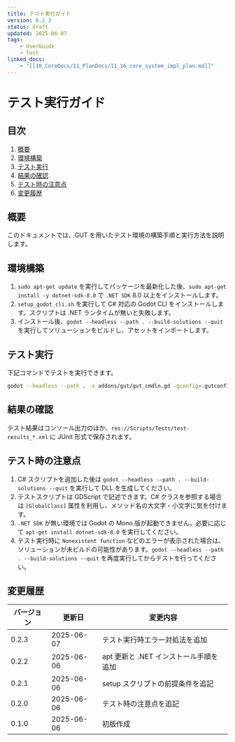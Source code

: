 ```yaml
---
title: テスト実行ガイド
version: 0.2.3
status: draft
updated: 2025-06-07
tags:
    - UserGuide
    - Test
linked_docs:
    - "[[10_CoreDocs/11_PlanDocs/11_16_core_system_impl_plan.md]]"
---
```


# テスト実行ガイド

## 目次
1. [概要](#概要)
2. [環境構築](#環境構築)
3. [テスト実行](#テスト実行)
4. [結果の確認](#結果の確認)
5. [テスト時の注意点](#テスト時の注意点)
6. [変更履歴](#変更履歴)

## 概要

このドキュメントでは、GUT を用いたテスト環境の構築手順と実行方法を説明します。

## 環境構築

1. `sudo apt-get update` を実行してパッケージを最新化した後、`sudo apt-get install -y dotnet-sdk-8.0` で `.NET SDK` 8.0 以上をインストールします。
2. `setup_godot_cli.sh` を実行して C# 対応の Godot CLI をインストールします。スクリプトは .NET ランタイムが無いと失敗します。
3. インストール後、`godot --headless --path . --build-solutions --quit` を実行してソリューションをビルドし、アセットをインポートします。

## テスト実行

下記コマンドでテストを実行できます。

```bash
godot --headless --path . -s addons/gut/gut_cmdln.gd -gconfig=.gutconfig.json
```

## 結果の確認

テスト結果はコンソール出力のほか、`res://Scripts/Tests/test-results_*.xml` に JUnit 形式で保存されます。

## テスト時の注意点

1. C# スクリプトを追加した後は `godot --headless --path . --build-solutions --quit` を実行して DLL を生成してください。
2. テストスクリプトは GDScript で記述できます。C# クラスを参照する場合は `[GlobalClass]` 属性を利用し、メソッド名の大文字・小文字に気を付けます。
3. `.NET SDK` が無い環境では Godot の Mono 版が起動できません。必要に応じて `apt-get install dotnet-sdk-8.0` を実行してください。
4. テスト実行時に `Nonexistent function` などのエラーが表示された場合は、ソリューションが未ビルドの可能性があります。`godot --headless --path . --build-solutions --quit` を再度実行してからテストを行ってください。

## 変更履歴

| バージョン | 更新日     | 変更内容 |
| ---------- | ---------- | -------- |
| 0.2.3      | 2025-06-07 | テスト実行時エラー対処法を追加 |
| 0.2.2      | 2025-06-06 | apt 更新と .NET インストール手順を追加 |
| 0.2.1      | 2025-06-06 | setup スクリプトの前提条件を追記 |
| 0.2.0      | 2025-06-06 | テスト時の注意点を追記 |
| 0.1.0      | 2025-06-06 | 初版作成 |

